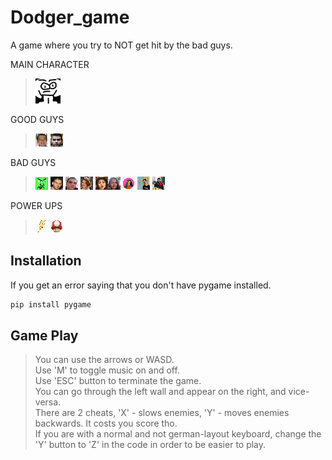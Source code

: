 # Dodger_game

A game where you try to NOT get hit by the bad guys.

MAIN CHARACTER
>![](players/player.png)

GOOD GUYS
>![](players/good/stobko.png) ![](players/good/shosho.png)  

BAD GUYS
>![](players/bad/baddie.png)
![](players/bad/radichat.png) ![](players/bad/danko.png) ![](players/bad/regi.png) ![](players/bad/bocko.png)![](players/bad/anne.png) 
![](players/bad/ceci.png) ![](players/bad/lazo.png) ![](players/bad/aleko.png)

POWER UPS
>![](players/powerups/flash.png) ![](players/powerups/red.png)


## Installation

If you get an error saying that you don't have pygame installed.</br>

```bash
pip install pygame
```



## Game Play

>You can use the arrows or WASD. </br>
>Use 'M' to toggle music on and off. </br>
>Use 'ESC' button to terminate the game. </br>
>You can go through the left wall and appear on the right, and vice-versa. </br>
>There are 2 cheats, 'X' - slows enemies, 'Y' - moves enemies backwards. It costs you score tho. </br>
>If you are with a normal and not german-layout keyboard, change the 'Y' button to 'Z' in the code in order to be easier to play. </br>
